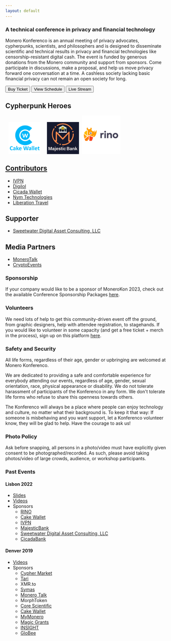 ```yaml
---
layout: default
---
```


### A technical conference in privacy and financial technology
Monero Konferenco is an annual meeting of privacy advocates, cypherpunks, scientists, and philosophers and is designed to disseminate scientific and technical results in privacy and financial technologies like censorship-resistant digital cash. The event is funded by generous donations from the Monero community and support from sponsors. Come participate in discussions, make a proposal, and help us move privacy forward one conversation at a time. A cashless society lacking basic financial privacy can not remain an open society for long.

<a href="https://shop.monerokon.com/monerokon/2023/"><button class="button" style="vertical-align:middle"><span>Buy Ticket </span></button></a>
<a href="https://cfp.monerokon.com/2023/schedule"><button class="button" style="vertical-align:middle"><span>View Schedule </span></button></a>
<a href="https://live.monerokon.com"><button class="button" style="vertical-align:middle"><span>Live Stream </span></button></a>

## Cypherpunk Heroes

<a href="https://cakewallet.com"><img src="assets/img/cw-logo.png" style="width:100px" hspace="10"></a><a href="https://majesticbank.sc"><img src="assets/img/mb-logo.png" style="width:100px" hspace="10"></a><a href="https://rino.io"><img src="assets/img/rino-logo.png" style="width:120px">
## Contributors
- [IVPN](https://www.ivpn.net)
- [Digilol](https://digilol.net)
- [Cicada Wallet](https://cicadawallet.io)
- [Nym Technologies](https://nymtech.net)
- [Liberation Travel](https://Liberation.travel)

## Supporter
- [Sweetwater Digital Asset Consulting, LLC](https://sweetwater.consulting)

## Media Partners
- [MoneroTalk](https://www.youtube.com/@MoneroTalk)
- [CryptoEvents](https://cryptoevents.global)

### Sponsorship

If your company would like to be a sponsor of MoneroKon 2023, check out the available Conference Sponsorship Packages [here](https://monerokon.com/sponsor).

### Volunteers

We need lots of help to get this community-driven event off the ground, from graphic designers, help with attendee registration, to stagehands. If you would like to volunteer in some capacity (and get a free ticket + merch in the process), sign up on this platform [here](https://app.getzelos.com/i/U9jEb4sT).

### Safety and Security

All life forms, regardless of their age, gender or upbringing are welcomed at Monero Konferenco.

We are dedicated to providing a safe and comfortable experience for everybody attending our events, regardless of age, gender, sexual orientation, race, physical appearance or disability. We do not tolerate harassment of participants of the Konferenco in any form. We don't tolerate life forms who refuse to share this openness towards others.

The Konferenco will always be a place where people can enjoy technology and culture, no matter what their background is. To keep it that way: If someone is misbehaving and you want support, let a Konferenco volunteer know, they will be glad to help. Have the courage to ask us!

### Photo Policy

Ask before snapping, all persons in a photo/video must have explicitly given consent to be photographed/recorded. As such, please avoid taking photos/video of large crowds, audience, or workshop participants.

### Past Events

#### Lisbon 2022
*  [Slides](https://github.com/MoneroKon/meta/blob/main/slides/2022/talks.md)
*  [Videos](https://www.youtube.com/playlist?list=PLsSYUeVwrHBndRQoQ-vLezzlHPLRDNzaw)
*  Sponsors
   - [RINO](https://rino.io)
   - [Cake Wallet](https://cakewallet.com)
   - [IVPN](https://www.ivpn.net)
   - [MajesticBank](https://majesticbank.sc)
   - [Sweetwater Digital Asset Consulting, LLC](https://sweetwater.consulting)
   - [CicadaBank](https://cicadabank.com)
  
#### Denver 2019
*  [Videos](https://www.youtube.com/playlist?list=PLsSYUeVwrHBkJHJg_l2uDgbicDJ1PmAVW)
*  Sponsors
   - [Cypher Market](https://www.cyphermarket.com)
   - [Tari](https://www.tari.com)
   - XMR.to
   - [Symas](https://www.symas.com)
   - [Monero Talk](https://www.monerotalk.live)
   - MorphToken
   - [Core Scientific](https://corescientific.com)
   - [Cake Wallet](https://cakewallet.com)
   - [MyMonero](https://mymonero.com)
   - [Magic Grants](https://magicgrants.org)
   - [INSIGHT](https://www.insight.com)
   - [GloBee](https://globee.com)
  

